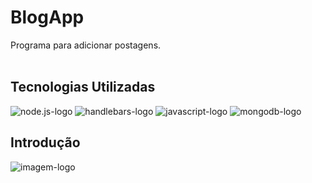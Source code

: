 # BlogApp 

Programa para adicionar postagens.
<br>
<br>
## Tecnologias Utilizadas

<img src="https://img.shields.io/badge/Node.js-5FA04E.svg?style=for-the-badge&logo=nodedotjs&logoColor=white" alt="node.js-logo"/>
<img src="https://img.shields.io/badge/Handlebars.js-000000.svg?style=for-the-badge&logo=handlebarsdotjs&logoColor=white" alt="handlebars-logo"/>
<img src="https://img.shields.io/badge/JavaScript-F7DF1E?style=for-the-badge&logo=javascript&logoColor=black" alt="javascript-logo"/>
<img src="https://img.shields.io/badge/MongoDB-47A248.svg?style=for-the-badge&logo=MongoDB&logoColor=white" alt="mongodb-logo"/>
<br>

## Introdução

<img src="https://i.postimg.cc/RF37T6zX/BlogApp.png" alt="imagem-logo"/>
<br>

